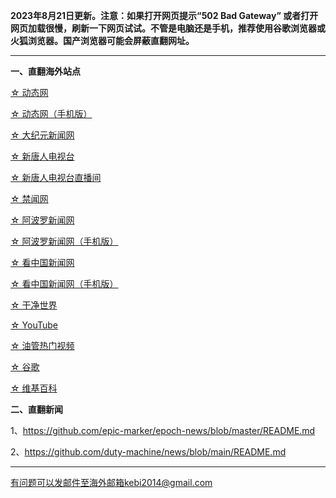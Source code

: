 **2023年8月21日更新。注意：如果打开网页提示“502 Bad Gateway” 或者打开网页加载很慢，刷新一下网页试试。不管是电脑还是手机，推荐使用谷歌浏览器或火狐浏览器。国产浏览器可能会屏蔽直翻网址。**

***

**一、直翻海外站点**

[☆ 动态网](https://free.free9.site/20)

[☆ 动态网（手机版）](https://free.free9.site/21)

[☆ 大纪元新闻网](https://free.free9.site/90)

[☆ 新唐人电视台](https://free.free9.site/4)

[☆ 新唐人电视台直播间](https://free.free9.site/44)

[☆ 禁闻网](https://free.free9.site/3)

[☆ 阿波罗新闻网](https://free.free9.site/7)

[☆ 阿波罗新闻网（手机版）](https://free.free9.site/53)

[☆ 看中国新闻网](https://free.free9.site/26)

[☆ 看中国新闻网（手机版）](https://free.free9.site/54)

[☆ 干净世界](https://free.free9.site/1)

[☆ YouTube](https://free.free9.site/45)

[☆ 油管热门视频](https://free.free9.site/55)

[☆ 谷歌](https://free.free9.site/62)

[☆ 维基百科](https://free.free9.site/63)


**二、直翻新闻**

1、https://github.com/epic-marker/epoch-news/blob/master/README.md

2、https://github.com/duty-machine/news/blob/main/README.md

***


有问题可以发邮件至海外邮箱kebi2014@gmail.com
